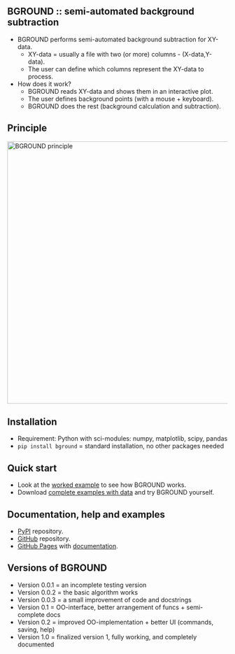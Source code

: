 BGROUND :: semi-automated background subtraction
------------------------------------------------

* BGROUND performs semi-automated background subtraction for XY-data.
	- XY-data = usually a file with two (or more) columns - (X-data,Y-data).
	- The user can define which columns represent the XY-data to process.
* How does it work?
	- BGROUND reads XY-data and shows them in an interactive plot.
	- The user defines background points (with a mouse + keyboard).
	- BGROUND does the rest (background calculation and subtraction).
	
Principle
---------
<img src="https://mirekslouf.github.io/bground/docs/assets/bground_principle.png" alt="BGROUND principle" width="600"/>

Installation
------------
* Requirement: Python with sci-modules: numpy, matplotlib, scipy, pandas
* `pip install bground` = standard installation, no other packages needed

Quick start
-----------
* Look at the
  [worked example](https://www.dropbox.com/scl/fi/59og19il0qel4ajmg1io7/01_bground.nb.pdf?rlkey=aqdxrgn9jtaoounihiv2zhw7q&dl=0)
  to see how BGROUND works.
* Download
  [complete examples with data](https://www.dropbox.com/scl/fo/08ougjp96dnwr1wqqm7be/AIStLY7i0yb80Yq3xKn1blw?rlkey=806nl015x93qte85feldycsxu&dl=0)
  and try BGROUND yourself.

Documentation, help and examples
--------------------------------

* [PyPI](https://pypi.org/project/bground) repository.
* [GitHub](https://github.com/mirekslouf/bground) repository.
* [GitHub Pages](https://mirekslouf.github.io/bground/)
  with [documentation](https://mirekslouf.github.io/bground/docs).

Versions of BGROUND
-------------------

* Version 0.0.1 = an incomplete testing version
* Version 0.0.2 = the basic algorithm works
* Version 0.0.3 = a small improvement of code and docstrings
* Version 0.1 = OO-interface, better arrangement of funcs + semi-complete docs
* Version 0.2 = improved OO-implementation + better UI (commands, saving, help)
* Version 1.0 = finalized version 1, fully working, and completely documented
